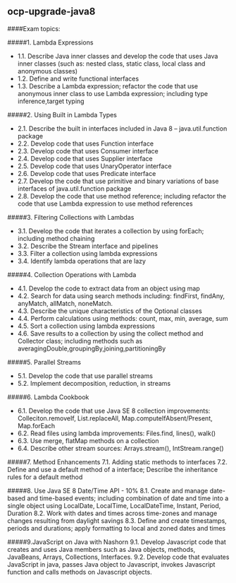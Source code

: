 ocp-upgrade-java8
-----------------

####Exam topics:

#####1. Lambda Expressions
- 1.1. Describe Java inner classes and develop the code that uses Java inner classes (such as: nested class, static class, local class and anonymous classes)
- 1.2. Define and write functional interfaces
- 1.3. Describe a Lambda expression; refactor the code that use anonymous inner class to use Lambda expression; including type inference,target typing

#####2. Using Built in Lambda Types
- 2.1. Describe the built in interfaces included in Java 8 – java.util.function package
- 2.2. Develop code that uses Function interface
- 2.3. Develop code that uses Consumer interface
- 2.4. Develop code that uses Supplier interface
- 2.5. Develop code that uses UnaryOperator interface
- 2.6. Develop code that uses Predicate interface
- 2.7. Develop the code that use primitive and binary variations of base interfaces of java.util.function package
- 2.8. Develop the code that use method reference; including refactor the code that use Lambda expression to use method references

#####3. Filtering Collections with Lambdas
- 3.1. Develop the code that iterates a collection by using forEach; including method chaining
- 3.2. Describe the Stream interface and pipelines
- 3.3. Filter a collection using lambda expressions
- 3.4. Identify lambda operations that are lazy

#####4. Collection Operations with Lambda
- 4.1. Develop the code to extract data from an object using map
- 4.2. Search for data using search methods including: findFirst, findAny, anyMatch, allMatch, noneMatch.
- 4.3. Describe the unique characteristics of the Optional classes
- 4.4. Perform calculations using methods: count, max, min, average, sum
- 4.5. Sort a collection using lambda expressions
- 4.6. Save results to a collection by using the collect method and Collector class; including methods such as averagingDouble,groupingBy,joining,partitioningBy

#####5. Parallel Streams
- 5.1. Develop the code that use parallel streams
- 5.2. Implement decomposition, reduction, in streams

#####6. Lambda Cookbook
- 6.1. Develop the code that use Java SE 8 collection improvements: Colleciton.removeIf, List.replaceAll, Map.computeIfAbsent/Present, Map.forEach
- 6.2. Read files using lambda improvements: Files.find, lines(), walk()
- 6.3. Use merge, flatMap methods on a collection
- 6.4. Describe other stream sources: Arrays.stream(), IntStream.range()

#####7. Method Enhancements
7.1. Adding static methods to interfaces
7.2. Define and use a default method of a interface; Describe the inheritance rules for a default method

#####8. Use Java SE 8 Date/Time API - 10%
8.1. Create and manage date-based and time-based events; including combination of date and time into a single object using  LocalDate, LocalTime, LocalDateTime, Instant, Period, Duration
8.2. Work with dates and times across time-zones and manage changes resulting from daylight savings
8.3. Define and create timestamps, periods and durations; apply formatting to local and zoned dates and times

#####9.JavaScript on Java with Nashorn
9.1. Develop Javascript code that creates and uses Java members such as Java objects, methods, JavaBeans, Arrays, Collections, Interfaces.
9.2. Develop code that  evaluates JavaScript in java, passes Java object to Javascript, invokes Javascript function and calls methods on Javascript objects.
